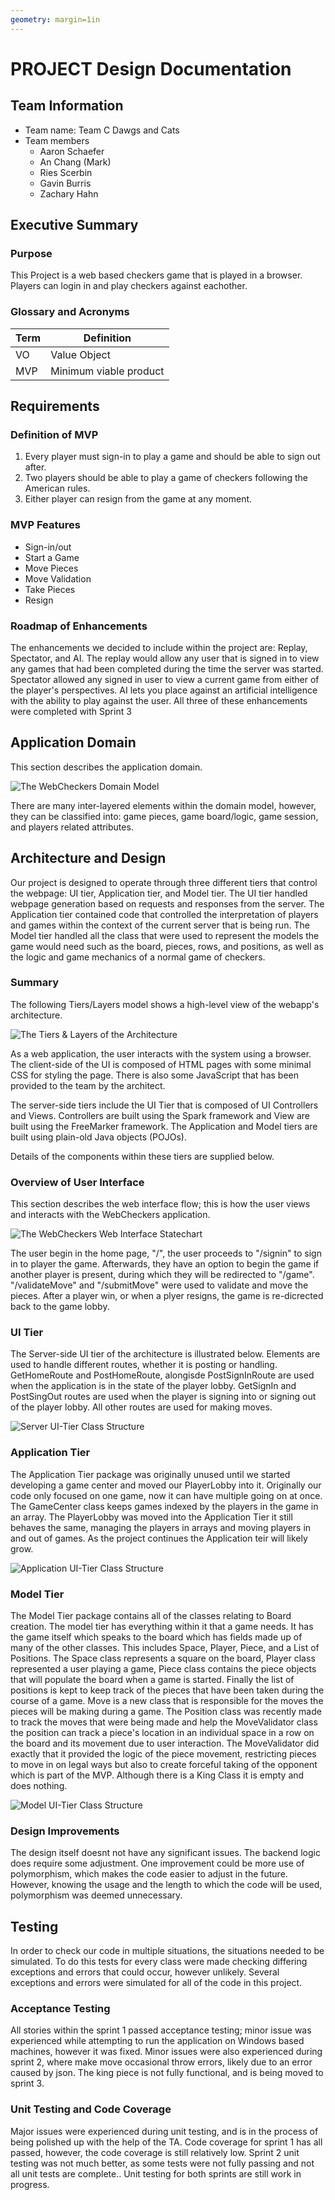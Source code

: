 ```yaml
---
geometry: margin=1in
---
```

# PROJECT Design Documentation

## Team Information
* Team name: Team C Dawgs and Cats
* Team members
  * Aaron Schaefer
  * An Chang (Mark)
  * Ries Scerbin
  * Gavin Burris
  * Zachary Hahn

## Executive Summary

### Purpose
This Project is a web based checkers game that is played in a browser.
Players can login in and play checkers against eachother.

### Glossary and Acronyms

| Term | Definition |
|------|------------|
| VO | Value Object |
| MVP | Minimum viable product|



## Requirements

### Definition of MVP
1. Every player must sign-in to play a game and should be able to sign out after.
2. Two players should be able to play a game of checkers following the American rules.
3. Either player can resign from the game at any moment.

### MVP Features
* Sign-in/out
* Start a Game
* Move Pieces
* Move Validation
* Take Pieces
* Resign

### Roadmap of Enhancements

The enhancements we decided to include within the project are: Replay, Spectator, and AI.
The replay would allow any user that is signed in to view any games that had been completed
during the time the server was started. Spectator allowed any signed in user to view a current
game from either of the player's perspectives. AI lets you place against an artificial intelligence
with the ability to play against the user. All three of these enhancements were completed with Sprint 3
 
## Application Domain

This section describes the application domain.

![The WebCheckers Domain Model](DomainModel.png)

There are many inter-layered elements within the domain model, however, 
they can be classified into: game pieces, game board/logic, game session, 
and players related attributes.


## Architecture and Design

Our project is designed to operate through three different tiers that control the webpage: UI tier, Application tier,
and Model tier. The UI tier handled webpage generation based on requests and responses from the server.
The Application tier contained code that controlled the interpretation of players and games within the context
of the current server that is being run. The Model tier handled all the class that were used
to represent the models the game would need such as the board, pieces, rows, and positions, as well as the logic and
game mechanics of a normal game of checkers.

### Summary

The following Tiers/Layers model shows a high-level view of the webapp's architecture.

![The Tiers & Layers of the Architecture](architecture-tiers-and-layers.png)

As a web application, the user interacts with the system using a
browser.  The client-side of the UI is composed of HTML pages with
some minimal CSS for styling the page.  There is also some JavaScript
that has been provided to the team by the architect.

The server-side tiers include the UI Tier that is composed of UI Controllers and Views.
Controllers are built using the Spark framework and View are built using the FreeMarker framework.  The Application and Model tiers are built using plain-old Java objects (POJOs).

Details of the components within these tiers are supplied below.


### Overview of User Interface

This section describes the web interface flow; this is how the user views and interacts
with the WebCheckers application.

![The WebCheckers Web Interface Statechart](StateChart.png)

The user begin in the home page, "/", the user proceeds to "/signin" to 
sign in to player the game. Afterwards, they have an option to begin the 
game if another player is present, during which they will be redirected 
to "/game". "/validateMove" and "/submitMove" were used to validate and 
move the pieces. After a player win, or when a plyer resigns, the game is 
re-dicrected back to the game lobby.


### UI Tier
The Server-side UI tier of the architecture is illustrated below. Elements
are used to handle different routes, whether it is posting or handling. 
GetHomeRoute and PostHomeRoute, alongisde PostSignInRoute are used when the
application is in the state of the player lobby. GetSignIn and PostSingOut routes 
are used when the player is signing into or signing out of the player lobby. 
All other routes are used for making moves.

![Server UI-Tier Class Structure](UITierClassStructure.png)


### Application Tier
The Application Tier package was originally unused until we started developing
a game center and moved our PlayerLobby into it. Originally our code only focused
on one game, now it can have multiple going on at once. The GameCenter class keeps
games indexed by the players in the game in an array. The PlayerLobby was moved into
the Application Tier it still behaves the same, managing the players in arrays and moving
players in and out of games. As the project continues the Application teir will likely grow.

![Application UI-Tier Class Structure](ApplClassStructure_S2.png)

### Model Tier
The Model Tier package contains all of the classes relating to Board
creation. The model tier has everything within it that a game needs.
It has the game itself which speaks to the board which has fields 
made up of many of the other classes. This includes Space, Player,
Piece, and a List of Positions. The Space class represents a square 
on the board, Player class represented a user playing a game, Piece class
contains the piece objects that will populate the board when a game is started.
Finally the list of positions is kept to keep track of the pieces that have been
taken during the course of a game. Move is a new class that is responsible for 
the moves the pieces will be making during a game. The Position class was recently
made to  track the moves that were being made and help the MoveValidator class the 
position can track a piece's location in an individual space in a row on the board
and its movement due to user interaction. The MoveValidator did exactly that it 
provided the logic of the piece movement, restricting pieces to move in on legal 
ways but also to create forceful taking of the opponent which is part of the MVP. 
Although there is a King Class it is empty and does nothing.

![Model UI-Tier Class Structure](ModelTierClassStructure.png)



### Design Improvements
The design itself doesnt not have any significant issues. The backend logic does
require some adjustment. One improvement could be more use of polymorphism, which 
makes the code easier to adjust in the future. However, knowing the usage and the
length to which the code will be used, polymorphism was deemed unnecessary.

## Testing
In order to check our code in multiple situations, the situations needed to be simulated. To do this
tests for every class were made checking differing exceptions and errors that could occur, however unlikely.
Several exceptions and errors were simulated for all of the code in this project.

### Acceptance Testing
All stories within the sprint 1 passed acceptance testing; minor issue was experienced
while attempting to run the application on Windows based machines, however it was fixed.
Minor issues were also experienced during sprint 2, where make move occasional throw 
errors, likely due to an error caused by json. The king piece is not fully functional,
and is being moved to sprint 3.

### Unit Testing and Code Coverage
Major issues were experienced during unit testing, and is in the process of being 
polished up with the help of the TA. Code coverage for sprint 1 has all passed, however,
the code coverage is still relatively low. Sprint 2 unit testing was not much better,
as some tests were not fully passing and not all unit tests are complete.. Unit testing 
for both sprints are still work in progress.
